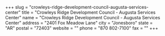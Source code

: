 +++
slug = "crowleys-ridge-development-council-augusta-services-center"
title = "Crowleys Ridge Development Council - Augusta Services Center"
name = "Crowleys Ridge Development Council - Augusta Services Center"
address = "2401 Fox Meadow Lane"
city = "Jonesboro"
state = "AR"
postal = "72403"
website = ""
phone = "870 802-7100"
fax = ""
+++
